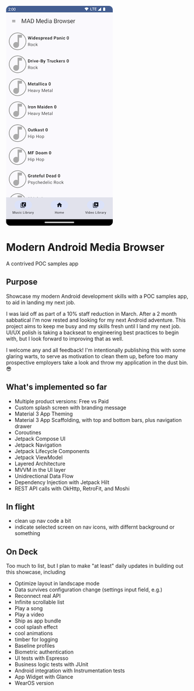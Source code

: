 ![Band List Screen](docs/images/BandListScreenNew.png)


# Modern Android Media Browser
A contrived POC samples app

## Purpose
Showcase my modern Android development skills with a POC samples app, to aid in landing my next job.

I was laid off as part of a 10% staff reduction in March. After a 2 month sabbatical I'm now rested and looking for my next Android adventure.
This project aims to keep me busy and my skills fresh until I land my next job. UI/UX polish is taking a backseat to engineering best practices to 
begin with, but I look forward to improving that as well.

I welcome any and all feedback! I'm intentionally publishing this with some glaring warts, to serve as motivation to clean them up, before
too many prospective employers take a look and throw my application in the dust bin. :sunglasses: 

## What's implemented so far
- Multiple product versions: Free vs Paid
- Custom splash screen with branding message
- Material 3 App Theming
- Material 3 App Scaffolding, with top and bottom bars, plus navigation drawer
- Coroutines
- Jetpack Compose UI
- Jetpack Navigation
- Jetpack Lifecycle Components
- Jetpack ViewModel 
- Layered Architecture
- MVVM in the UI layer
- Unidirectional Data Flow
- Dependency Injection with Jetpack Hilt
- REST API calls with OkHttp, RetroFit, and Moshi

## In flight
- clean up nav code a bit
- indicate selected screen on nav icons, with differnt background or something

## On Deck
Too much to list, but I plan to make "at least" daily updates in building out this showcase, including
- Optimize layout in landscape mode
- Data survives configuration change (settings input field, e.g.)
- Reconnect real API
- Infinite scrollable list
- Play a song
- Play a video
- Ship as app bundle
- cool splash effect
- cool animations
- timber for logging
- Baseline profiles
- Biometric authentication
- UI tests with Espresso
- Business logic tests with JUnit
- Android integration with Instrumentation tests
- App Widget with Glance
- WearOS version
